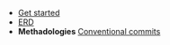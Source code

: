 * [Get started](/)
* [ERD](ERD.md)
* **Methadologies**
  [Conventional commits](/methadologies/conventional-commits.md)
